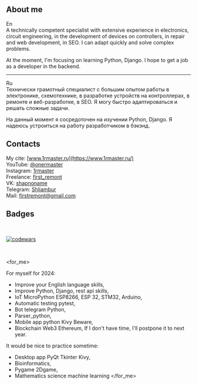 ## About me

En \
A technically competent specialist with extensive experience in electronics, circuit engineering, in the development of devices on controllers, in repair and web development, in SEO. I can adapt quickly and solve complex problems.

At the moment, I'm focusing on learning Python, Django. I hope to get a job as a developer in the backend.

****
Ru \
Технически грамотный специалист с большим опытом работы в электронике, схемотехнике, в разработке устройств на контроллерах, в ремонте и веб-разработке, в SEO. Я могу быстро адаптироваться и решать сложные задачи.

На данный момент я сосредоточен на изучении Python, Django. Я надеюсь устроиться на работу разработчиком в бэкэнд.



## Contacts

My cite: [www.1rmaster.ru](https://www.1rmaster.ru/) \
YouTube: [@onermaster](https://www.youtube.com/@onermaster) \
Instagram: [1rmaster](https://www.instagram.com/1rmaster/) \
Freelance: [first_remont](https://freelance.habr.com/freelancers/first_remont) \
VK: [shapnoname](https://vk.com/shapnoname) \
Telegram: [Shliambur](https://t.me/Shliambur) \
Mail: [firstremont@gmail.com](mailto:firstremont@gmail.com)


## Badges

</br>

[![codewars](https://www.codewars.com/users/first-remont/badges/large)](https://www.codewars.com/users/first-remont)

</br>

<for_me>
  
For myself for 2024:
- Improve your English language skills,
- Improve Python, Django, rest api skills,
- IoT MicroPython ESP8266, ESP 32, STM32, Arduino,
- Automatic testing pytest,
- Bot telegram Python,
- Parser_python,
- Mobile app python Kivy Beware,
- Blockchain Web3 Ethereum,
If I don't have time, I'll postpone it to next year.

It would be nice to practice sometime:
- Desktop app PyQt Tkinter Kivy,
- Bioinformatics,
- Pygame 2Dgame,
- Mathematics science machine learning
</for_me>

